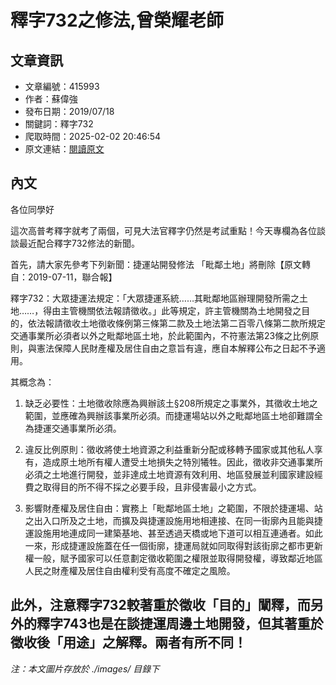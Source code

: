 # 釋字732之修法,曾榮耀老師

## 文章資訊
- 文章編號：415993
- 作者：蘇偉強
- 發布日期：2019/07/18
- 關鍵詞：釋字732
- 爬取時間：2025-02-02 20:46:54
- 原文連結：[閱讀原文](https://real-estate.get.com.tw/Columns/detail.aspx?no=415993)

## 內文
各位同學好

這次高普考釋字就考了兩個，可見大法官釋字仍然是考試重點！今天專欄為各位談談最近配合釋字732修法的新聞。

首先，請大家先參考下列新聞：捷運站開發修法 「毗鄰土地」將刪除【原文轉自：2019-07-11，聯合報】

釋字732：大眾捷運法規定：「大眾捷運系統……其毗鄰地區辦理開發所需之土地……，得由主管機關依法報請徵收。」此等規定，許主管機關為土地開發之目的，依法報請徵收土地徵收條例第三條第二款及土地法第二百零八條第二款所規定交通事業所必須者以外之毗鄰地區土地，於此範圍內，不符憲法第23條之比例原則，與憲法保障人民財產權及居住自由之意旨有違，應自本解釋公布之日起不予適用。

其概念為：

1. 缺乏必要性：土地徵收除應為興辦該土§208所規定之事業外，其徵收土地之範圍，並應確為興辦該事業所必須。而捷運場站以外之毗鄰地區土地卻難謂全為捷運交通事業所必須。

2. 違反比例原則：徵收將使土地資源之利益重新分配或移轉予國家或其他私人享有，造成原土地所有權人遭受土地損失之特別犧牲。因此，徵收非交通事業所必須之土地進行開發，並非達成土地資源有效利用、地區發展並利國家建設經費之取得目的所不得不採之必要手段，且非侵害最小之方式。

3. 影響財產權及居住自由：實務上「毗鄰地區土地」之範圍，不限於捷運場、站之出入口所及之土地，而擴及與捷運設施用地相連接、在同一街廓內且能與捷運設施用地連成同一建築基地、甚至透過天橋或地下道可以相互連通者。如此一來，形成捷運設施蓋在任一個街廓，捷運局就如同取得對該街廓之都市更新權一般，賦予國家可以任意劃定徵收範圍之權限並取得開發權，導致鄰近地區人民之財產權及居住自由權利受有高度不確定之風險。

此外，注意釋字732較著重於徵收「目的」闡釋，而另外的釋字743也是在談捷運周邊土地開發，但其著重於徵收後「用途」之解釋。兩者有所不同！
---
*注：本文圖片存放於 ./images/ 目錄下*
